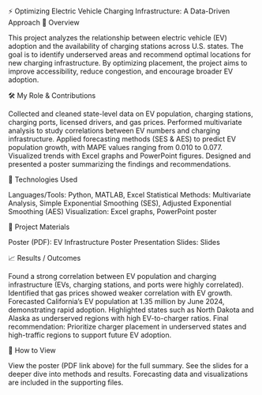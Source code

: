 ⚡ Optimizing Electric Vehicle Charging Infrastructure: A Data-Driven Approach
🔎 Overview

This project analyzes the relationship between electric vehicle (EV) adoption and the availability of charging stations across U.S. states. The goal is to identify underserved areas and recommend optimal locations for new charging infrastructure. By optimizing placement, the project aims to improve accessibility, reduce congestion, and encourage broader EV adoption.

🛠️ My Role & Contributions

Collected and cleaned state-level data on EV population, charging stations, charging ports, licensed drivers, and gas prices.
Performed multivariate analysis to study correlations between EV numbers and charging infrastructure.
Applied forecasting methods (SES & AES) to predict EV population growth, with MAPE values ranging from 0.010 to 0.077.
Visualized trends with Excel graphs and PowerPoint figures.
Designed and presented a poster summarizing the findings and recommendations.

🚀 Technologies Used

Languages/Tools: Python, MATLAB, Excel
Statistical Methods: Multivariate Analysis, Simple Exponential Smoothing (SES), Adjusted Exponential Smoothing (AES)
Visualization: Excel graphs, PowerPoint poster

📂 Project Materials

Poster (PDF): EV Infrastructure Poster
Presentation Slides: Slides

📈 Results / Outcomes

Found a strong correlation between EV population and charging infrastructure (EVs, charging stations, and ports were highly correlated).
Identified that gas prices showed weaker correlation with EV growth.
Forecasted California’s EV population at 1.35 million by June 2024, demonstrating rapid adoption.
Highlighted states such as North Dakota and Alaska as underserved regions with high EV-to-charger ratios.
Final recommendation: Prioritize charger placement in underserved states and high-traffic regions to support future EV adoption.

📖 How to View

View the poster (PDF link above) for the full summary.
See the slides for a deeper dive into methods and results.
Forecasting data and visualizations are included in the supporting files.
